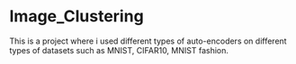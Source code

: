 # Image_Clustering

This is a project where i used different types of auto-encoders on different types of datasets such as MNIST, CIFAR10, MNIST fashion. 
